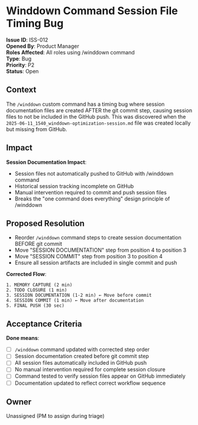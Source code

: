 # Winddown Command Session File Timing Bug
**Issue ID**: ISS-012  
**Opened By**: Product Manager  
**Roles Affected**: All roles using /winddown command  
**Type**: Bug  
**Priority**: P2  
**Status**: Open  

## Context  
The `/winddown` custom command has a timing bug where session documentation files are created AFTER the git commit step, causing session files to not be included in the GitHub push. This was discovered when the `2025-06-11_1540_winddown-optimization-session.md` file was created locally but missing from GitHub.

## Impact  
**Session Documentation Impact**:
- Session files not automatically pushed to GitHub with /winddown command
- Historical session tracking incomplete on GitHub
- Manual intervention required to commit and push session files
- Breaks the "one command does everything" design principle of /winddown

## Proposed Resolution  
* Reorder `/winddown` command steps to create session documentation BEFORE git commit
* Move "SESSION DOCUMENTATION" step from position 4 to position 3
* Move "SESSION COMMIT" step from position 3 to position 4
* Ensure all session artifacts are included in single commit and push

**Corrected Flow**:
```
1. MEMORY CAPTURE (2 min)
2. TODO CLOSURE (1 min)  
3. SESSION DOCUMENTATION (1-2 min) ← Move before commit
4. SESSION COMMIT (1 min) ← Move after documentation
5. FINAL PUSH (30 sec)
```

## Acceptance Criteria  
**Done means**:
- [ ] `/winddown` command updated with corrected step order
- [ ] Session documentation created before git commit step
- [ ] All session files automatically included in GitHub push
- [ ] No manual intervention required for complete session closure
- [ ] Command tested to verify session files appear on GitHub immediately
- [ ] Documentation updated to reflect correct workflow sequence

## Owner  
Unassigned (PM to assign during triage)